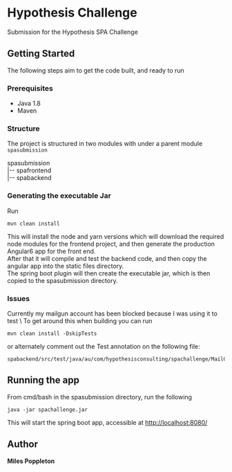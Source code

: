 # Hypothesis Challenge
Submission for the Hypothesis SPA Challenge

## Getting Started
The following steps aim to get the code built, and ready to run

### Prerequisites
* Java 1.8
* Maven

### Structure
The project is structured in two modules with under a parent module `spasubmission`

spasubmission \
 |-- spafrontend \
 |-- spabackend
 
### Generating the executable Jar
Run 
```
mvn clean install
```
This will install the node and yarn versions which will download the required node modules for the frontend project, and then generate the production Angular6 app for the front end. \
After that it will compile and test the backend code, and then copy the angular app into the static files directory. \
The spring boot plugin will then create the executable jar, which is then copied to the spasubmission directory.

### Issues 
Currently my mailgun account has been blocked because I was using it to test \ 
To get around this when building you can run 
```
mvn clean install -DskipTests
```
or alternately comment out the Test annotation on the following file:
```
spabackend/src/test/java/au/com/hypothesisconsulting/spachallenge/MailGunTests
```

## Running the app

From cmd/bash in the spasubmission directory, run the following
```
java -jar spachallenge.jar
```
This will start the spring boot app, accessible at
[http://localhost:8080/](http://localhost:8080/)

## Author
**Miles Poppleton**
